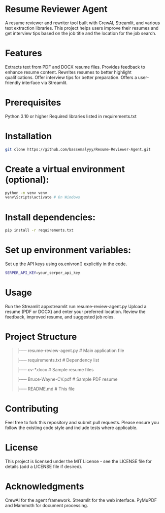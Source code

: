 # Resume Reviewer Agent

A resume reviewer and rewriter tool built with CrewAI, Streamlit, and various text extraction libraries. This project helps users improve their resumes and get interview tips based on the job title and the location for the job search.

# Features

Extracts text from PDF and DOCX resume files.
Provides feedback to enhance resume content.
Rewrites resumes to better highlight qualifications.
Offer interview tips for better preparation.
Offers a user-friendly interface via Streamlit.

# Prerequisites

Python 3.10 or higher
Required libraries listed in requirements.txt

# Installation

```sh
git clone https://github.com/bassemalyyy/Resume-Reviewer-Agent.git
```

# Create a virtual environment (optional):

```sh
python -m venv venv
venv\Scripts\activate # On Windows
```

# Install dependencies:

```sh
pip install -r requirements.txt
```

# Set up environment variables:
Set up the API keys using os.enivron[] explicitly in the code.

```sh
SERPER_API_KEY=your_serper_api_key
```

# Usage

Run the Streamlit app:streamlit run resume-review-agent.py
Upload a resume (PDF or DOCX) and enter your preferred location.
Review the feedback, improved resume, and suggested job roles.

# Project Structure
> ├── resume-review-agent.py    # Main application file
> 
> ├── requirements.txt         # Dependency list
> 
> ├── cv-*.docx               # Sample resume files
> 
> ├── Bruce-Wayne-CV.pdf      # Sample PDF resume
> 
> ├── README.md               # This file

# Contributing
Feel free to fork this repository and submit pull requests. Please ensure you follow the existing code style and include tests where applicable.

# License
This project is licensed under the MIT License - see the LICENSE file for details (add a LICENSE file if desired).


# Acknowledgments
CrewAI for the agent framework.
Streamlit for the web interface.
PyMuPDF and Mammoth for document processing.
